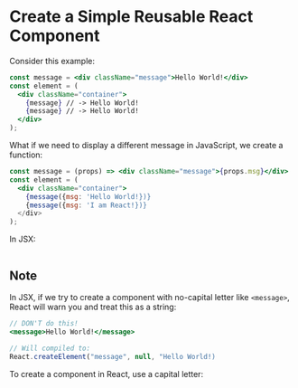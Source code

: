 # Create a Simple Reusable React Component

Consider this example:
```jsx
const message = <div className="message">Hello World!</div>
const element = (
  <div className="container">
    {message} // -> Hello World!
    {message} // -> Hello World!
  </div>
);
```

What if we need to display a different message in JavaScript, we create a function:
```jsx
const message = (props) => <div className="message">{props.msg}</div>
const element = (
  <div className="container">
    {message({msg: 'Hello World!})}
    {message({msg: 'I am React!})}
  </div>
);
```

In JSX:
```jsx

```

## Note
In JSX, if we try to create a component with no-capital letter like `<message>`, React will warn you and treat this as a string:
```jsx
// DON'T do this!
<message>Hello World!</message>

// Will compiled to:
React.createElement("message", null, "Hello World!)
```

To create a component in React, use a capital letter:
```jsx

```
